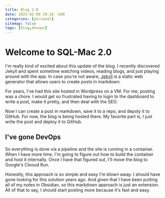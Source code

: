 ```yaml
---
title: Blog 2.0
date: 2023-02-09 19:18 -500
categories: [personal]
sitemap: false
tags: [blog,devops]
---
```


# Welcome to SQL-Mac 2.0

I'm really kind of excited about this update of the blog. I recently discovered Jekyll and spent sometime watching videos, reading blogs, and just playing around with the app. In case you're not aware, [Jekyll](https://jekyllrb.com/) is a static web generator that allows users to create posts in markdown. 

For years, I've had this site hosted in Wordpress on a VM. For me, posting was a chore. I would get so frustrated having to login to the dashboard to write a post, make it pretty, and then deal with the SEO. 

Now I can create a post in markdown, save it to a repo, and depoly it to GitHub. For now, the blog is being hosted there. My favorite part is, I just write the post and deploy it to GitHub. 

## I've gone DevOps

So everything is done via a pipeline and the site is running in a container. When I have more time, I'm going to figure out how to build the container and host it internally. Once I have that figured out, I'll move the blog to Google's Clooud Run. 

Honestly, this approach is so simple and easy I'm blown away. I should have gone looking for this solution years ago. And given that I have been putting all of my notes in Obsidian, so this markdown approach is just an extension. All of that to say, I should start posting more because it's fast and easy. 